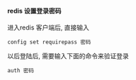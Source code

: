 ####


#### redis 设置登录密码
进入redis 客户端后, 直接输入
```
config set requirepass 密码
```

以后登陆后, 需要输入下面的命令来验证登录
``` 
auth 密码
```
